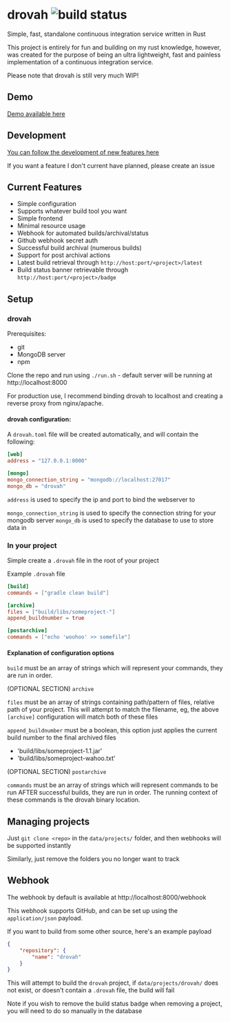 # drovah ![build status](https://ci.husk.pro/drovah/badge)
Simple, fast, standalone continuous integration service written in Rust

This project is entirely for fun and building on my rust knowledge,
however, was created for the purpose of being an ultra lightweight, fast and painless implementation of a continuous integration service.

Please note that drovah is still very much WIP!

## Demo

[Demo available here](https://ci.husk.pro/)

## Development
[You can follow the development of new features here](https://github.com/Huskehhh/drovah/projects/2)

If you want a feature I don't current have planned, please create an issue

## Current Features

- Simple configuration
- Supports whatever build tool you want
- Simple frontend
- Minimal resource usage
- Webhook for automated builds/archival/status
- Github webhook secret auth
- Successful build archival (numerous builds)
- Support for post archival actions
- Latest build retrieval through ``http://host:port/<project>/latest``
- Build status banner retrievable through ``http://host:port/<project>/badge``

## Setup

### drovah
Prerequisites:
- git
- MongoDB server
- npm

Clone the repo and run using ``./run.sh`` - default server will be running at http://localhost:8000

For production use, I recommend binding drovah to localhost and creating a reverse proxy from nginx/apache.

#### drovah configuration:
A ``drovah.toml`` file will be created automatically, and will contain the following:

```toml
[web]
address = "127.0.0.1:8000"

[mongo]
mongo_connection_string = "mongodb://localhost:27017"
mongo_db = "drovah"
```

``address`` is used to specify the ip and port to bind the webserver to

``mongo_connection_string`` is used to specify the connection string for your mongodb server
``mongo_db`` is used to specify the database to use to store data in

### In your project
Simple create a ``.drovah`` file in the root of your project

Example ``.drovah`` file

```toml
[build]
commands = ["gradle clean build"]

[archive]
files = ["build/libs/someproject-"]
append_buildnumber = true

[postarchive]
commands = ["echo 'woohoo' >> somefile"]
```

#### Explanation of configuration options
``build`` must be an array of strings which will represent your commands, they are run in order.

(OPTIONAL SECTION) ``archive``

``files`` must be an array of strings containing path/pattern of files, relative path of your project. This will attempt to match the filename, eg, the above ``[archive]`` configuration will match both of these files

``append_buildnumber`` must be a boolean, this option just applies the current build number to the final archived files

- 'build/libs/someproject-1.1.jar'
- 'build/libs/someproject-wahoo.txt'

(OPTIONAL SECTION) ``postarchive``

``commands`` must be an array of strings which will represent commands to be run AFTER successful builds, they are run in order. The running context of these commands is the drovah binary location.

## Managing projects

Just ``git clone <repo>`` in the ``data/projects/`` folder, and then webhooks will be supported instantly

Similarly, just remove the folders you no longer want to track

## Webhook

The webhook by default is available at http://localhost:8000/webhook

This webhook supports GitHub, and can be set up using the ``application/json`` payload.

If you want to build from some other source, here's an example payload
```json
{
    "repository": {
        "name": "drovah"
    }
}
```

This will attempt to build the ``drovah`` project, if ``data/projects/drovah/`` does not exist, or doesn't contain a ``.drovah`` file, the build will fail

Note if you wish to remove the build status badge when removing a project, you will need to do so manually in the database